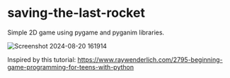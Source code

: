 # saving-the-last-rocket
Simple 2D game using pygame and pyganim libraries.

![Screenshot 2024-08-20 161914](https://github.com/user-attachments/assets/0823e20a-f8d8-454b-9195-c9c188e132fe)

Inspired by this tutorial:
https://www.raywenderlich.com/2795-beginning-game-programming-for-teens-with-python
